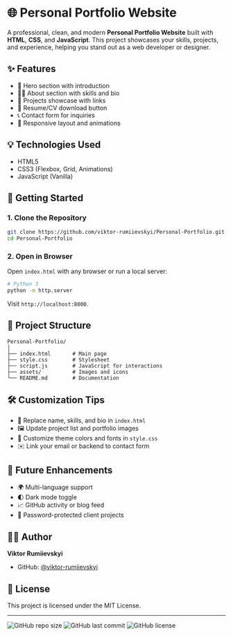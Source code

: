 
# 🌐 Personal Portfolio Website

A professional, clean, and modern **Personal Portfolio Website** built with **HTML**, **CSS**, and **JavaScript**. This project showcases your skills, projects, and experience, helping you stand out as a web developer or designer.

## ✨ Features

- 👋 Hero section with introduction
- 🧑‍💼 About section with skills and bio
- 🧰 Projects showcase with links
- 📄 Resume/CV download button
- 📞 Contact form for inquiries
- 🎨 Responsive layout and animations

## 💡 Technologies Used

- HTML5
- CSS3 (Flexbox, Grid, Animations)
- JavaScript (Vanilla)

## 🚀 Getting Started

### 1. Clone the Repository

```bash
git clone https://github.com/viktor-rumiievskyi/Personal-Portfolio.git
cd Personal-Portfolio
```

### 2. Open in Browser

Open `index.html` with any browser or run a local server:

```bash
# Python 3
python -m http.server
```

Visit `http://localhost:8000`.

## 📁 Project Structure

```
Personal-Portfolio/
│
├── index.html       # Main page
├── style.css        # Stylesheet
├── script.js        # JavaScript for interactions
├── assets/          # Images and icons
└── README.md        # Documentation
```



## 🛠 Customization Tips

- 🧑 Replace name, skills, and bio in `index.html`
- 🖼️ Update project list and portfolio images
- 🎨 Customize theme colors and fonts in `style.css`
- ✉️ Link your email or backend to contact form

## 🌟 Future Enhancements

- 🌍 Multi-language support
- 🌓 Dark mode toggle
- 📈 GitHub activity or blog feed
- 🔐 Password-protected client projects

## 👨‍💻 Author

**Viktor Rumiievskyi**  
- GitHub: [@viktor-rumiievskyi](https://github.com/viktor-rumiievskyi)

## 📄 License

This project is licensed under the MIT License.

---

![GitHub repo size](https://img.shields.io/github/repo-size/viktor-rumiievskyi/Personal-Portfolio)
![GitHub last commit](https://img.shields.io/github/last-commit/viktor-rumiievskyi/Personal-Portfolio)
![GitHub license](https://img.shields.io/github/license/viktor-rumiievskyi/Personal-Portfolio)

